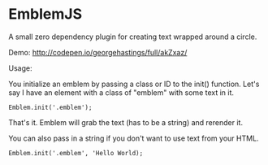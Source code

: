 # EmblemJS

A small zero dependency plugin for creating text wrapped around a circle.

Demo: http://codepen.io/georgehastings/full/akZxaz/

Usage:

You initialize an emblem by passing a class or ID to the init() function. Let's say I have an element with a class of "emblem" with some text in it.

```
Emblem.init('.emblem');
```

That's it. Emblem will grab the text (has to be a string) and rerender it. 

You can also pass in a string if you don't want to use text from your HTML. 

```
Emblem.init('.emblem', 'Hello World);
```
